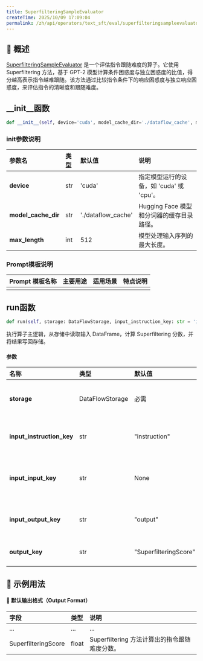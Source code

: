 ```yaml
---
title: SuperfilteringSampleEvaluator
createTime: 2025/10/09 17:09:04
permalink: /zh/api/operators/text_sft/eval/superfilteringsampleevaluator/
---
```


## 📘 概述
[SuperfilteringSampleEvaluator](https://github.com/OpenDCAI/DataFlow/blob/main/dataflow/operators/evaluator/squality/superfiltering_sample_evaluator.py) 是一个评估指令跟随难度的算子。它使用 Superfiltering 方法，基于 GPT-2 模型计算条件困惑度与独立困惑度的比值，得分越高表示指令越难跟随。该方法通过比较指令条件下的响应困惑度与独立响应困惑度，来评估指令的清晰度和跟随难度。

## __init__函数
```python
def __init__(self, device='cuda', model_cache_dir='./dataflow_cache', max_length=512)
```
### init参数说明
| 参数名 | 类型 | 默认值 | 说明 |
| :------------------ | :-------------- | :---------------------------- | :------------------------------ |
| **device** | str | 'cuda' | 指定模型运行的设备，如 'cuda' 或 'cpu'。 |
| **model_cache_dir** | str | './dataflow_cache' | Hugging Face 模型和分词器的缓存目录路径。 |
| **max_length** | int | 512 | 模型处理输入序列的最大长度。 |

### Prompt模板说明
| Prompt 模板名称 | 主要用途 | 适用场景 | 特点说明 |
| -------------------------------- | ------------- | ----------------------- | ----------------------------------------------------- |
| | | | |

## run函数
```python
def run(self, storage: DataFlowStorage, input_instruction_key: str = 'instruction', input_input_key: str = None, input_output_key: str = 'output', output_key: str = 'SuperfilteringScore')
```
执行算子主逻辑，从存储中读取输入 DataFrame，计算 Superfiltering 分数，并将结果写回存储。

#### 参数
| 名称 | 类型 | 默认值 | 说明 |
| :------------- | :---------------- | :---------------- | :----------------- |
| **storage** | DataFlowStorage | 必需 | 数据流存储实例，负责读取与写入数据。 |
| **input_instruction_key** | str | "instruction" | 输入 DataFrame 中指令列的列名。 |
| **input_input_key** | str | None | 输入 DataFrame 中可选输入文本列的列名。 |
| **input_output_key** | str | "output" | 输入 DataFrame 中响应文本列的列名。 |
| **output_key** | str | "SuperfilteringScore" | 输出分数在 DataFrame 中的列名。 |

## 🧠 示例用法

#### 🧾 默认输出格式（Output Format）
| 字段 | 类型 | 说明 |
| :-------------- | :---- | :---------- |
| ... | ... | ... |
| SuperfilteringScore | float | Superfiltering 方法计算出的指令跟随难度分数。 |

